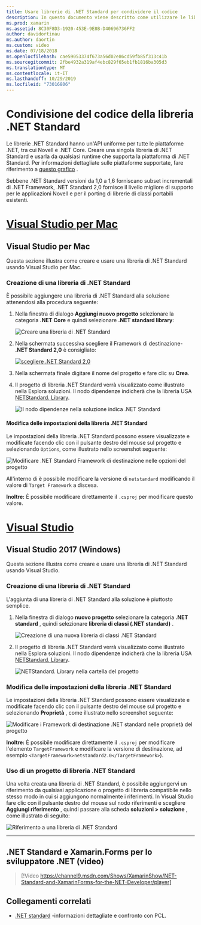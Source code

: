 ```yaml
---
title: Usare librerie di .NET Standard per condividere il codice
description: In questo documento viene descritto come utilizzare le librerie di .NET Standard per condividere il codice. Viene illustrato come creare una libreria di .NET Standard, modificarne le impostazioni e usarla in un'applicazione.
ms.prod: xamarin
ms.assetid: 8C30F8D3-1920-453E-9E8B-D40696736FF2
author: davidortinau
ms.author: daortin
ms.custom: video
ms.date: 07/18/2018
ms.openlocfilehash: cae59053374f673a56d02e86cd59fb85f313c41b
ms.sourcegitcommit: 2fbe4932a319af4ebc829f65eb1fb1816ba305d3
ms.translationtype: MT
ms.contentlocale: it-IT
ms.lasthandoff: 10/29/2019
ms.locfileid: "73016806"
---
```

# <a name="net-standard-library-code-sharing"></a>Condivisione del codice della libreria .NET Standard

Le librerie .NET Standard hanno un'API uniforme per tutte le piattaforme .NET, tra cui Novell e .NET Core. Creare una singola libreria di .NET Standard e usarla da qualsiasi runtime che supporta la piattaforma di .NET Standard. Per informazioni dettagliate sulle piattaforme supportate, fare riferimento a [questo grafico](https://docs.microsoft.com/dotnet/standard/net-standard#net-implementation-support) .

Sebbene .NET Standard versioni da 1,0 a 1,6 forniscano subset incrementali di .NET Framework, .NET Standard 2,0 fornisce il livello migliore di supporto per le applicazioni Novell e per il porting di librerie di classi portabili esistenti.

# <a name="visual-studio-for-mactabmacos"></a>[Visual Studio per Mac](#tab/macos)

## <a name="visual-studio-for-mac"></a>Visual Studio per Mac

Questa sezione illustra come creare e usare una libreria di .NET Standard usando Visual Studio per Mac.

### <a name="creating-a-net-standard-library"></a>Creazione di una libreria di .NET Standard

È possibile aggiungere una libreria di .NET Standard alla soluzione attenendosi alla procedura seguente:

1. Nella finestra di dialogo **Aggiungi nuovo progetto** selezionare la categoria **.NET Core** e quindi selezionare **.NET standard library**:

    ![Creare una libreria di .NET Standard](net-standard-images/vsm01-m157.png "Creazione di una nuova libreria .NET Standard")

2. Nella schermata successiva scegliere il Framework di destinazione- **.NET Standard 2,0** è consigliato:

    [![scegliere .NET Standard 2,0](net-standard-images/vsm01a-m157-sml.png)](net-standard-images/vsm01a-m157.png#lightbox)

3. Nella schermata finale digitare il nome del progetto e fare clic su **Crea**.

4. Il progetto di libreria .NET Standard verrà visualizzato come illustrato nella Esplora soluzioni. Il nodo dipendenze indicherà che la libreria USA [NETStandard. Library](https://www.nuget.org/packages/NETStandard.Library/).

    ![Il nodo dipendenze nella soluzione indica .NET Standard](net-standard-images/vsm02-m157.png)

#### <a name="editing-net-standard-library-settings"></a>Modifica delle impostazioni della libreria .NET Standard

Le impostazioni della libreria .NET Standard possono essere visualizzate e modificate facendo clic con il pulsante destro del mouse sul progetto e selezionando `Options`, come illustrato nello screenshot seguente:

![Modificare .NET Standard Framework di destinazione nelle opzioni del progetto](net-standard-images/vsm03-m157.png "Modificare la versione del Framework di destinazione .NET Standard nelle opzioni del progetto")

All'interno di è possibile modificare la versione di `netstandard` modificando il valore di `Target Framework` a discesa.

**Inoltre:** È possibile modificare direttamente il `.csproj` per modificare questo valore.

# <a name="visual-studiotabwindows"></a>[Visual Studio](#tab/windows)

## <a name="visual-studio-2017-windows"></a>Visual Studio 2017 (Windows)

Questa sezione illustra come creare e usare una libreria di .NET Standard usando Visual Studio.

### <a name="creating-a-net-standard-library"></a>Creazione di una libreria di .NET Standard

L'aggiunta di una libreria di .NET Standard alla soluzione è piuttosto semplice.

1. Nella finestra di dialogo **nuovo progetto** selezionare la categoria **.NET standard** , quindi selezionare **libreria di classi (.NET standard)** .

    ![Creazione di una nuova libreria di classi .NET Standard](net-standard-images/vs01-w157.png "Crea nuova libreria di classi .NET Standard")

2. Il progetto di libreria .NET Standard verrà visualizzato come illustrato nella Esplora soluzioni. Il nodo dipendenze indicherà che la libreria USA [NETStandard. Library](https://www.nuget.org/packages/NETStandard.Library/).

    ![NETStandard. Library nella cartella del progetto](net-standard-images/vs02-w157.png "Progetto .NET Standard nella soluzione")

### <a name="editing-net-standard-library-settings"></a>Modifica delle impostazioni della libreria .NET Standard

Le impostazioni della libreria .NET Standard possono essere visualizzate e modificate facendo clic con il pulsante destro del mouse sul progetto e selezionando **Proprietà** , come illustrato nello screenshot seguente:

![Modificare i Framework di destinazione .NET standard nelle proprietà del progetto](net-standard-images/vs03-w157.png "Fare riferimento a una libreria di .NET Standard allo stesso modo di altri progetti")

**Inoltre:** È possibile modificare direttamente il `.csproj` per modificare l'elemento `TargetFramework` e modificare la versione di destinazione, ad esempio `<TargetFramework>netstandard2.0</TargetFramework>`).

### <a name="using-a-net-standard-library-project"></a>Uso di un progetto di libreria .NET Standard

Una volta creata una libreria di .NET Standard, è possibile aggiungervi un riferimento da qualsiasi applicazione o progetto di libreria compatibile nello stesso modo in cui si aggiungono normalmente i riferimenti. In Visual Studio fare clic con il pulsante destro del mouse sul nodo riferimenti e scegliere **Aggiungi riferimento** , quindi passare alla scheda **soluzioni > soluzione** , come illustrato di seguito:

![Riferimento a una libreria di .NET Standard](net-standard-images/vs04.png "In Visual Studio fare clic con il pulsante destro del mouse sul nodo riferimenti e scegliere Aggiungi riferimento. passare quindi alla scheda progetti soluzione come illustrato")

-----

## <a name="net-standard-and-xamarinforms-for-the-net-developer-video"></a>.NET Standard e Xamarin.Forms per lo sviluppatore .NET (video)

> [!Video https://channel9.msdn.com/Shows/XamarinShow/NET-Standard-and-XamarinForms-for-the-NET-Developer/player]

## <a name="related-links"></a>Collegamenti correlati

* [.NET standard](https://docs.microsoft.com/dotnet/standard/net-standard) -informazioni dettagliate e confronto con PCL.
